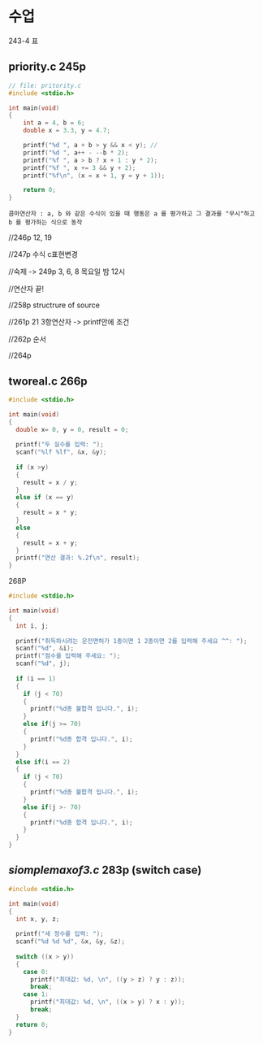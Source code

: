 # 수업

243-4 표

## priority.c 245p
```c
// file: pritority.c
#include <stdio.h>

int main(void)
{
	int a = 4, b = 6;
	double x = 3.3, y = 4.7;

	printf("%d ", a + b > y && x < y); // 
	printf("%d ", a++ - --b * 2);
	printf("%f ", a > b ? x + 1 : y * 2);
	printf("%f ", x += 3 && y + 2);
	printf("%f\n", (x = x + 1, y = y + 1));

	return 0;
}
```

```
콤마연산자 : a, b 와 같은 수식이 있을 때 행동은 a 를 평가하고 그 결과를 "무시"하고
b 를 평가하는 식으로 동작
```

//246p 12, 19

//247p 수식 c표현변경

//숙제 -> 249p 3, 6, 8 목요일 밤 12시

//연산자 끝!

//258p structrure of source

//261p 21 3항연산자 -> printf안에 조건

//262p 순서

//264p 

## tworeal.c 266p

```c
#include <stdio.h>

int main(void)
{
  double x= 0, y = 0, result = 0;
  
  printf("두 실수를 입력: ");
  scanf("%lf %lf", &x, &y);
  
  if (x >y)
  {
    result = x / y;
  }
  else if (x == y)
  {
    result = x * y;
  }
  else
  {
    result = x + y;
  }
  printf("연산 결과: %.2f\n", result);
}
```

268P

```c
#include <stdio.h>

int main(void)
{
  int i, j;
  
  printf("취득하시려는 운전면허가 1종이면 1 2종이면 2를 입력해 주세요 ^^: ");
  scanf("%d", &i);
  printf("점수를 입력해 주세요: ");
  scanf("%d", j);
  
  if (i == 1)
  {
    if (j < 70)
    {
      printf("%d종 불합격 입니다.", i);
    }
    else if(j >= 70)
    {
      printf("%d종 합격 입니다.", i);
    }
  }
  else if(i == 2)
  {
    if (j < 70)
    {
      printf("%d종 불합격 입니다.", i);
    }
    else if(j >- 70)
    {
      printf("%d종 합격 입니다.", i);
    }
  }
}
```

## *siomplemaxof3.c* 283p (switch case)
```c
#include <stdio.h>

int main(void)
{
  int x, y, z;
  
  printf("세 정수를 입력: ");
  scanf("%d %d %d", &x, &y, &z);
  
  switch ((x > y))
  {
    case 0:
      printf("최대값: %d, \n", ((y > z) ? y : z));
      break;
    case 1:
      printf("최대값: %d, \n", ((x > y) ? x : y));
      break;
  }
  return 0;
}
```
